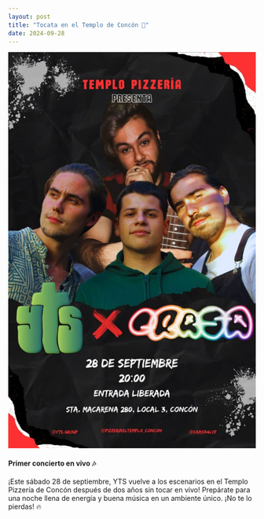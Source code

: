 ```yaml
---
layout: post
title: "Tocata en el Templo de Concón 🍕"
date: 2024-09-28
---
```


![Flyer Tocata en el Templo](/assets/images/posts/tocata-el-templo-flayer.jpg)

#### Primer concierto en vivo 🎶

¡Este sábado 28 de septiembre, YTS vuelve a los escenarios en el Templo Pizzería de Concón después de dos años sin tocar en vivo! Prepárate para una noche llena de energía y buena música en un ambiente único. ¡No te lo pierdas! 🔥

